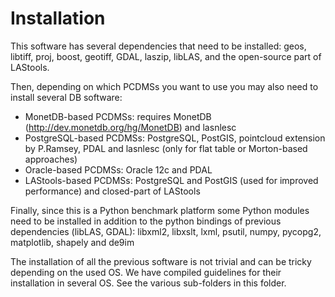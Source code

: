 Installation
====================

This software has several dependencies that need to be installed: 
geos, libtiff, proj, boost, geotiff, GDAL, laszip, libLAS, and the open-source part of LAStools.

Then, depending on which PCDMSs you want to use you may also need to install
several DB software:
 - MonetDB-based PCDMSs: requires MonetDB (http://dev.monetdb.org/hg/MonetDB) and lasnlesc
 - PostgreSQL-based PCDMSs: PostgreSQL, PostGIS, pointcloud extension by P.Ramsey, PDAL and lasnlesc (only for flat table or Morton-based approaches)
 - Oracle-based PCDMSs: Oracle 12c and PDAL
 - LAStools-based PCDMSs: PostgreSQL and PostGIS (used for improved performance) and closed-part of LAStools

Finally, since this is a Python benchmark platform some Python modules need to 
be installed in addition to the python bindings of previous dependencies 
(libLAS, GDAL): libxml2, libxslt, lxml, psutil, numpy, pycopg2, matplotlib, shapely and de9im

The installation of all the previous software is not trivial and can be tricky 
depending on the used OS. We have compiled guidelines for their installation
in several OS. See the various sub-folders in this folder.
